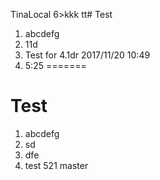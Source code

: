 TinaLocal
6>kkk tt# Test
1. abcdefg
2. 11d
3. Test for 
4.1dr 2017/11/20 10:49
5. 5:25 
=======

# Test
1. abcdefg
2. sd
3. dfe
4. test 521
master
